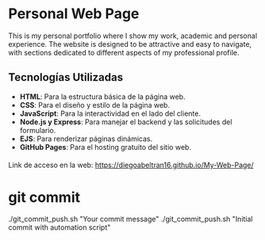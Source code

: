 # Personal Web Page

This is my personal portfolio where I show my work, academic and personal experience. The website is designed to be attractive and easy to navigate, with sections dedicated to different aspects of my professional profile.

## Tecnologías Utilizadas

- **HTML**: Para la estructura básica de la página web.
- **CSS**: Para el diseño y estilo de la página web.
- **JavaScript**: Para la interactividad en el lado del cliente.
- **Node.js y Express**: Para manejar el backend y las solicitudes del formulario.
- **EJS**: Para renderizar páginas dinámicas.
- **GitHub Pages**: Para el hosting gratuito del sitio web.

####
Link de acceso en la web: https://diegoabeltran16.github.io/My-Web-Page/


# git commit
./git_commit_push.sh "Your commit message"
./git_commit_push.sh "Initial commit with automation script"
